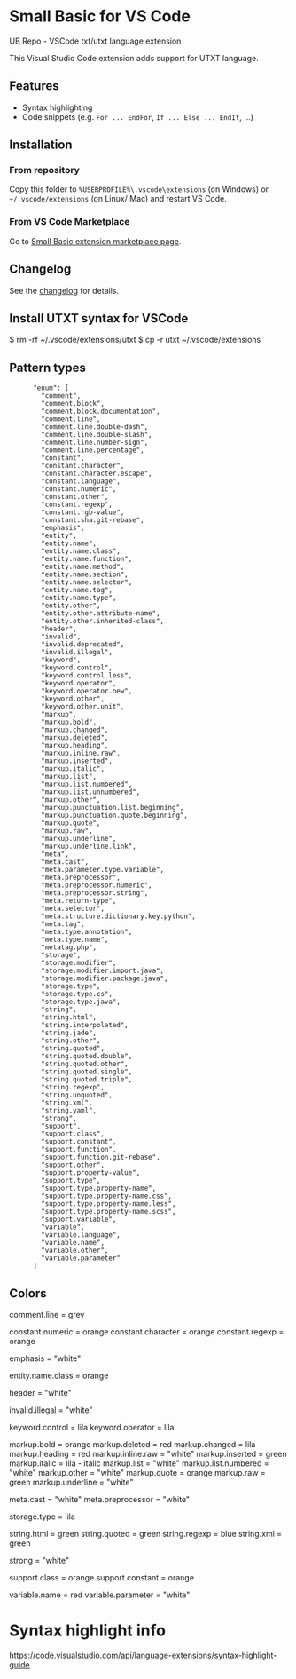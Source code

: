 # Small Basic for VS Code
UB Repo - VSCode txt/utxt language extension

This Visual Studio Code extension adds support for UTXT language.

## Features

- Syntax highlighting
- Code snippets (e.g. `For ... EndFor`, `If ... Else ... EndIf`, ...)

## Installation

### From repository

Copy this folder to `%USERPROFILE%\.vscode\extensions` (on Windows) or `~/.vscode/extensions` (on Linux/ Mac) and restart VS Code.

### From VS Code Marketplace

Go to [Small Basic extension marketplace page](https://marketplace.visualstudio.com/items?itemName=alxnull.vscode-smallbasic).

## Changelog

See the [changelog](CHANGELOG.md) for details.

## Install UTXT syntax for VSCode

  $ rm -rf ~/.vscode/extensions/utxt
  $ cp -r utxt ~/.vscode/extensions

## Pattern types

          "enum": [
            "comment",
            "comment.block",
            "comment.block.documentation",
            "comment.line",
            "comment.line.double-dash",
            "comment.line.double-slash",
            "comment.line.number-sign",
            "comment.line.percentage",
            "constant",
            "constant.character",
            "constant.character.escape",
            "constant.language",
            "constant.numeric",
            "constant.other",
            "constant.regexp",
            "constant.rgb-value",
            "constant.sha.git-rebase",
            "emphasis",
            "entity",
            "entity.name",
            "entity.name.class",
            "entity.name.function",
            "entity.name.method",
            "entity.name.section",
            "entity.name.selector",
            "entity.name.tag",
            "entity.name.type",
            "entity.other",
            "entity.other.attribute-name",
            "entity.other.inherited-class",
            "header",
            "invalid",
            "invalid.deprecated",
            "invalid.illegal",
            "keyword",
            "keyword.control",
            "keyword.control.less",
            "keyword.operator",
            "keyword.operator.new",
            "keyword.other",
            "keyword.other.unit",
            "markup",
            "markup.bold",
            "markup.changed",
            "markup.deleted",
            "markup.heading",
            "markup.inline.raw",
            "markup.inserted",
            "markup.italic",
            "markup.list",
            "markup.list.numbered",
            "markup.list.unnumbered",
            "markup.other",
            "markup.punctuation.list.beginning",
            "markup.punctuation.quote.beginning",
            "markup.quote",
            "markup.raw",
            "markup.underline",
            "markup.underline.link",
            "meta",
            "meta.cast",
            "meta.parameter.type.variable",
            "meta.preprocessor",
            "meta.preprocessor.numeric",
            "meta.preprocessor.string",
            "meta.return-type",
            "meta.selector",
            "meta.structure.dictionary.key.python",
            "meta.tag",
            "meta.type.annotation",
            "meta.type.name",
            "metatag.php",
            "storage",
            "storage.modifier",
            "storage.modifier.import.java",
            "storage.modifier.package.java",
            "storage.type",
            "storage.type.cs",
            "storage.type.java",
            "string",
            "string.html",
            "string.interpolated",
            "string.jade",
            "string.other",
            "string.quoted",
            "string.quoted.double",
            "string.quoted.other",
            "string.quoted.single",
            "string.quoted.triple",
            "string.regexp",
            "string.unquoted",
            "string.xml",
            "string.yaml",
            "strong",
            "support",
            "support.class",
            "support.constant",
            "support.function",
            "support.function.git-rebase",
            "support.other",
            "support.property-value",
            "support.type",
            "support.type.property-name",
            "support.type.property-name.css",
            "support.type.property-name.less",
            "support.type.property-name.scss",
            "support.variable",
            "variable",
            "variable.language",
            "variable.name",
            "variable.other",
            "variable.parameter"
          ]

## Colors

  comment.line       = grey

  constant.numeric   = orange
  constant.character = orange
  constant.regexp    = orange

  emphasis           = "white"

  entity.name.class  = orange

  header             = "white"

  invalid.illegal    = "white"

  keyword.control    = lila
  keyword.operator   = lila

  markup.bold        = orange
  markup.deleted     = red
  markup.changed     = lila
  markup.heading     = red
  markup.inline.raw  = "white"
  markup.inserted    = green
  markup.italic      = lila - italic
  markup.list        = "white"
  markup.list.numbered = "white"
  markup.other       = "white"
  markup.quote       = orange
  markup.raw         = green
  markup.underline   = "white"

  meta.cast          = "white"
  meta.preprocessor  = "white"

  storage.type       = lila

  string.html        = green
  string.quoted      = green
  string.regexp      = blue
  string.xml         = green

  strong             = "white"

  support.class      = orange
  support.constant   = orange

  variable.name      = red
  variable.parameter = "white"



# Syntax highlight info

https://code.visualstudio.com/api/language-extensions/syntax-highlight-guide


